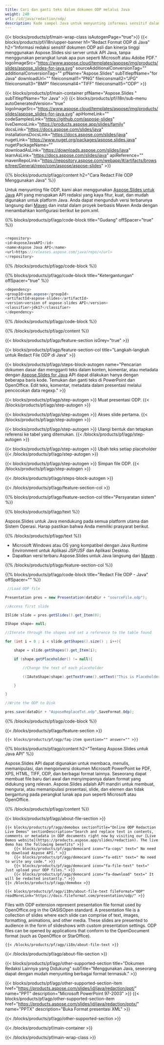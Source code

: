 ```yaml
---
title: Cari dan ganti teks dalam dokumen ODP melalui Java
weight: 240
url: /id/java/redaction/odp/ 
description: Kode sampel Java untuk menyunting informasi sensitif dalam file ODP di Java Runtime Environment untuk Aplikasi JSP/JSF dan Aplikasi Desktop.
---
```


{{< blocks/products/pf/main-wrap-class isAutogenPage="true">}}
{{< blocks/products/pf/i18n/upper-banner h1="Redact Format ODP di Java" h2="Informasi redaksi sensitif dokumen ODP asli dan kinerja tinggi menggunakan Aspose.Slides sisi server untuk API Java, tanpa menggunakan perangkat lunak apa pun seperti Microsoft atau Adobe PDF." logoImageSrc="https://www.aspose.cloud/templates/aspose/img/products/slides/aspose_slides-for-java.svg" sourceAdditionalConversionTag="" additionalConversionTag="" pfName="Aspose.Slides" subTitlepfName="for Java" downloadUrl="" fileiconsmall1="PNG" fileiconsmall2="JPG" fileiconsmall3="BMP" fileiconsmall4="TIFF" fileiconsmall5="ODP" >}}

{{< blocks/products/pf/main-container pfName="Aspose.Slides " subTitlepfName="for Java" >}}
{{< blocks/products/pf/i18n/sub-menu autoGeneratedVersion="true" logoImageSrc="https://www.aspose.cloud/templates/aspose/img/products/slides/aspose_slides-for-java.svg" apiHomeLink="" codeSamplesLink="https://github.com/aspose-slides" liveDemosLink="https://products.aspose.app/slides/family" docsLink="https://docs.aspose.com/slides/java" installationsDocsLink="https://docs.aspose.com/slides/java" nugetLink="https://www.nuget.org/packages/aspose.slides.java" nugetPackageName="" downloadAsLink="https://downloads.aspose.com/slides/java" learnAsLink="https://docs.aspose.com/slides/java" apiReference="" mavenRepoLink="https://repository.aspose.com/webapp/#/artifacts/browse/tree/General/repo/com/aspose/aspose-slides" >}}

{{% blocks/products/pf/agp/content h2="Cara Redact File ODP Menggunakan Java" %}}

 Untuk menyunting file ODP, kami akan menggunakan
 [Aspose.Slides untuk Java](https://products.aspose.com/slides/id/java)
 API yang merupakan API redaksi yang kaya fitur, kuat, dan mudah digunakan untuk platform Java. Anda dapat mengunduh versi terbarunya langsung dari
 [Maven](https://repository.aspose.com/webapp/#/artifacts/browse/tree/General/repo/com/aspose/aspose-slides)
 dan instal dalam proyek berbasis Maven Anda dengan menambahkan konfigurasi berikut ke pom.xml.

{{% blocks/products/pf/agp/code-block title="Gudang" offSpacer="true" %}}

```cs

<repository>
<id>AsposeJavaAPI</id>
<name>Aspose Java API</name>
<url>https://releases.aspose.com/java/repo/</url>
</repository>

```

{{% /blocks/products/pf/agp/code-block %}}

{{% blocks/products/pf/agp/code-block title="Ketergantungan" offSpacer="true" %}}

```cs
<dependency>
<groupId>com.aspose</groupId>
<artifactId>aspose-slides</artifactId>
<version>version of aspose-slides API</version>
<classifier>jdk17</classifier>
</dependency>

```

{{% /blocks/products/pf/agp/code-block %}}

{{% /blocks/products/pf/agp/content %}}

{{< blocks/products/pf/agp/feature-section isGrey="true" >}}


{{< blocks/products/pf/agp/feature-section-col title="Langkah-langkah untuk Redact File ODP di Java" >}}

{{< blocks/products/pf/agp/steps-block-autogen name="Pencarian dokumen dasar dan mengganti teks dalam konten, komentar, atau metadata dengan [Aspose.Slides for Java](https://products.aspose.com/slides/id/java) API dapat dilakukan hanya dengan beberapa baris kode. Temukan dan ganti teks di PowerPoint dan OpenOffice. Edit teks, komentar, metadata dalam presentasi melalui pencocokan data regexp." >}}

{{< blocks/products/pf/agp/step-autogen >}}
Muat presentasi ODP.
{{< /blocks/products/pf/agp/step-autogen >}}

{{< blocks/products/pf/agp/step-autogen >}}
Akses slide pertama.
{{< /blocks/products/pf/agp/step-autogen >}}

{{< blocks/products/pf/agp/step-autogen >}}
Ulangi bentuk dan tetapkan referensi ke tabel yang ditemukan.
{{< /blocks/products/pf/agp/step-autogen >}}

{{< blocks/products/pf/agp/step-autogen >}}
Ubah teks setiap placeholder
{{< /blocks/products/pf/agp/step-autogen >}}

{{< blocks/products/pf/agp/step-autogen >}}
Simpan file ODP.
{{< /blocks/products/pf/agp/step-autogen >}}

{{< /blocks/products/pf/agp/steps-block-autogen >}}

{{< /blocks/products/pf/agp/feature-section-col >}}

{{% blocks/products/pf/agp/feature-section-col title="Persyaratan sistem" %}}

{{% blocks/products/pf/agp/text %}}

 Aspose.Slides untuk Java mendukung pada semua platform utama dan Sistem Operasi. Harap pastikan bahwa Anda memiliki prasyarat berikut.

{{% /blocks/products/pf/agp/text %}}

- Microsoft Windows atau OS yang kompatibel dengan Java Runtime Environment untuk Aplikasi JSP/JSF dan Aplikasi Desktop.
- Dapatkan versi terbaru Aspose.Slides untuk Java langsung dari
 [Maven](https://repository.aspose.com/webapp/#/artifacts/browse/tree/General/repo/com/aspose/aspose-slides) .

{{% /blocks/products/pf/agp/feature-section-col %}}

{{% blocks/products/pf/agp/code-block title="Redact File ODP - Java" offSpacer="" %}}

```cs
 //Load ODP file

Presentation pres = new Presentation(dataDir + "sourceFile.odp");

//Access first slide

ISlide slide = pres.getSlides().get_Item(0);

IShape shape= null;

//Iterate through the shapes and set a reference to the table found

for (int i = 0 ; i < slide.getShapes().size() ; i++){

    shape = slide.getShapes().get_Item(i);

    if (shape.getPlaceholder() != null){

        //Change the text of each placeholder

        ((IAutoShape)shape).getTextFrame().setText("This is Placeholder");

    }

}

//Write the ODP to Disk

pres.save(dataDir + "AsposeReplaceTxt.odp",SaveFormat.Odp);

```

{{% /blocks/products/pf/agp/code-block %}}

{{< /blocks/products/pf/agp/feature-section >}}

    {{< blocks/products/pf/agp/faq-item question="" answer="" >}}
 

<!-- aboutfile Starts -->

{{% blocks/products/pf/agp/content h2="Tentang Aspose.Slides untuk Java API" %}}

 Aspose.Slides API dapat digunakan untuk membaca, menulis, memanipulasi, dan mengonversi dokumen Microsoft PowerPoint ke PDF, XPS, HTML, TIFF, ODP, dan berbagai format lainnya. Seseorang dapat membuat file baru dari awal dan menyimpannya dalam format yang didukung yang relevan. Aspose.Slides adalah API mandiri untuk membuat, mengurai, atau memanipulasi presentasi, slide, dan elemen dan tidak bergantung pada perangkat lunak apa pun seperti Microsoft atau OpenOffice.  



{{% /blocks/products/pf/agp/content %}}

{{< blocks/products/pf/agp/about-file-section >}}

    {{< blocks/products/pf/agp/demobox sectionTitle="Online ODP Redaction Live Demos" sectionDescription="Search and replace text in contents, comments or metadata in ODP documents right now by visiting our [Live Demos website](https://products.aspose.app/slides/redaction). The live demo has the following benefits" >}}
        {{< blocks/products/pf/agp/democard icon="fa-cogs" text=" No need to download Aspose API." >}}
        {{< blocks/products/pf/agp/democard icon="fa-edit" text=" No need to write any code." >}}
        {{< blocks/products/pf/agp/democard icon="fa-file-text" text=" Just upload your ODP files." >}}
        {{< blocks/products/pf/agp/democard icon="fa-download" text=" It will be redacted instantly." >}}
    {{< /blocks/products/pf/agp/demobox >}}

    {{< blocks/products/pf/agp/i18n/about-file-text fileFormat="ODP" readMoreLink="https://docs.fileformat.com/presentation/odp/" >}}
Files with ODP extension represent presentation file format used by OpenOffice.org in the OASISOpen standard. A presentation file is a collection of slides where each slide can comprise of text, images, formatting, animations, and other media. These slides are presented to audience in the form of slideshows with custom presentation settings. ODP files can be opened by applications that conform to the OpenDocument format (such as OpenOffice or StarOffice). 

    {{< /blocks/products/pf/agp/i18n/about-file-text >}}

{{< /blocks/products/pf/agp/about-file-section >}}

<!-- aboutfile Ends -->

{{< blocks/products/pf/agp/other-supported-section title="Dokumen Redaksi Lainnya yang Didukung" subTitle="Menggunakan Java, seseorang dapat dengan mudah menyunting berbagai format termasuk." >}}

{{< blocks/products/pf/agp/other-supported-section-item href="https://products.aspose.com/slides/id/java/redaction/ppt/" name="PPT" description="Microsoft PowerPoint 97-2003" >}}
{{< blocks/products/pf/agp/other-supported-section-item href="https://products.aspose.com/slides/id/java/redaction/pptx/" name="PPTX" description="Buka Format presentasi XML" >}}

{{< /blocks/products/pf/agp/other-supported-section >}}

{{< /blocks/products/pf/main-container >}}
    
{{< /blocks/products/pf/main-wrap-class >}}